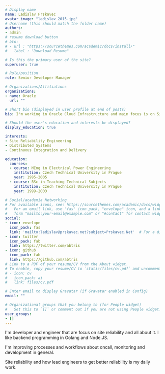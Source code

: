 ```yaml
---
# Display name
name: Ladislav Prskavec
avatar_image: "ladislav_2015.jpg"
# Username (this should match the folder name)
authors:
- admin
# resume download button
# btn:
# - url : "https://sourcethemes.com/academic/docs/install/"
#   label : "Download Resume"

# Is this the primary user of the site?
superuser: true

# Role/position
role: Senior Developer Manager

# Organizations/Affiliations
organizations:
- name: Oracle
  url: ""

# Short bio (displayed in user profile at end of posts)
bio: I'm working in Oracle Cloud Infrastructure and main focus is on Site Reliability, Cloud Computing and CI/CD.

# Should the user's education and interests be displayed?
display_education: true

interests:
- Site Reliability Engineering
- Distributed Systems
- Continuous Integration and Delivery

education:
  courses:
  - course: MEng in Electrical Power Engineering
    institution: Czech Technical University in Prague
    year: 1995-2005
  - course: BSc in Teaching Technical Subjects
    institution: Czech Technical University in Prague
    year: 1999-2003

# Social/academia Networking
# For available icons, see: https://sourcethemes.com/academic/docs/widgets/#icons
#   For an email link, use "fas" icon pack, "envelope" icon, and a link in the
#   form "mailto:your-email@example.com" or "#contact" for contact widget.
social:
- icon: envelope
  icon_pack: fas
  link: 'mailto:ladislav@prskavec.net?subject=Prskavec.Net'  # For a direct email link, use "mailto:test@example.org".
- icon: twitter
  icon_pack: fab
  link: https://twitter.com/abtris
- icon: github
  icon_pack: fab
  link: https://github.com/abtris
# Link to a PDF of your resume/CV from the About widget.
# To enable, copy your resume/CV to `static/files/cv.pdf` and uncomment the lines below.
# - icon: cv
#   icon_pack: ai
#   link: files/cv.pdf

# Enter email to display Gravatar (if Gravatar enabled in Config)
email: ""

# Organizational groups that you belong to (for People widget)
#   Set this to `[]` or comment out if you are not using People widget.
user_groups:
- []
---
```


I'm developer and engineer that are focus on site reliability and all about it. I like backend programming in Golang and Node.JS.

I'm improving processes and workflows about oncall, monitoring and development in general.

Site reliability and how lead engineers to get better reliability is my daily work.

